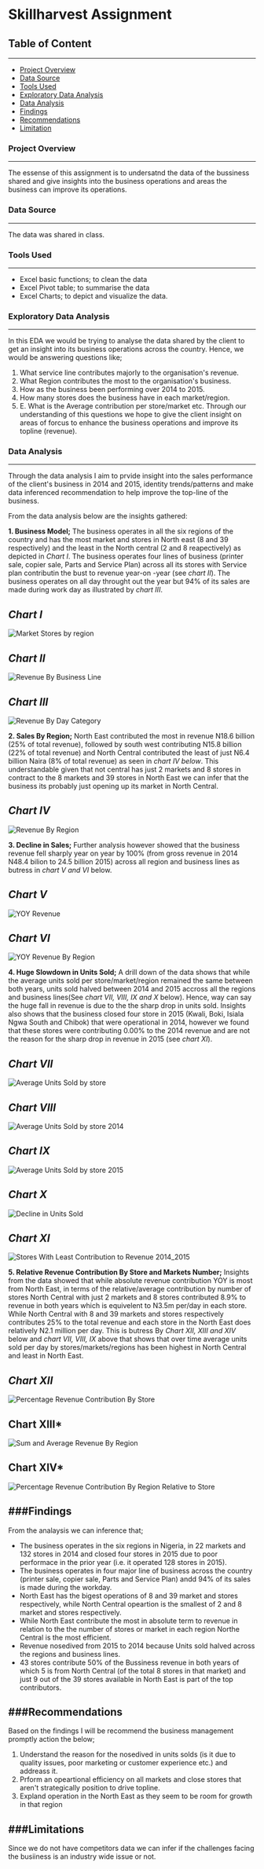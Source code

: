 # Skillharvest Assignment

## Table of Content
---
- [Project Overview](#project-overview)
- [Data Source](#data-source)
- [Tools Used](#tools-used)
- [Exploratory Data Analysis](#exploratory-data-analysis)
- [Data Analysis](#data-analysis)
- [Findings](#findings)
- [Recommendations](#recommendations)
- [Limitation](#limitations)
   
 
### Project Overview
---
The essense of this assignment is to undersatnd the data of the bussiness shared and give insights into the business operations and areas the business can improve its operations.

### Data Source
---
The data was shared in class.

### Tools Used
---
   - Excel basic functions; to clean the data
   - Excel Pivot table; to summarise the data
   - Excel Charts; to depict and visualize the data.

### Exploratory Data Analysis
---
In this EDA we would be trying to analyse the data shared by the client to get an insight into its business operations across the country. Hence, we would be answering questions like;
   1. What service line contributes majorly to the organisation's revenue.
   2. What Region contributes the most to the organisation's business.
   3. How as the business been performing over 2014 to 2015.
   4. How many stores does the business have in each market/region.
   5. E. What is the Average contribution per store/market etc.
   Through our understanding of this questions we hope to give the client insight on areas of forcus to enhance the business operations and improve its topline (revenue).

### Data Analysis
---
Through the data analysis I aim to prvide insight into the sales performance of the client's business in 2014 and 2015, identity trends/patterns and make data inferenced recommendation to help improve the top-line of the business.

From the data analysis below are the insights gathered:

**1. Business Model;** The business operates in all the six regions of the country and has the most market and stores in North east (8 and 39 respectively) and the least in the North central (2 and 8 reapectively) as depicted in *Chart I*.
The business operates four lines of business (printer sale, copier sale, Parts and Service Plan) across all its stores with Service plan contributin the bust to revenue year-on -year (see *chart II*). The business operates on all day throught out the year but 94% of its sales are made during work day as illustrated by *chart III*.

*Chart I*
---
![Market   Stores by region](https://github.com/user-attachments/assets/b3c3f8b7-3645-4972-9950-8464650d0cf9)

*Chart II*
---
![Revenue By Business Line](https://github.com/user-attachments/assets/59731451-cf21-484d-ae54-9fd8f81a4458)

*Chart III*
---
![Revenue By Day Category](https://github.com/user-attachments/assets/8458ba71-0df6-463a-96a1-aa1daf6f2db2)



**2. Sales By Region;** North East contributed the most in revenue N18.6 billion (25% of total revenue), followed by south west contributing N15.8 billion (22% of total revenue) and  North Central contributed the least of just N6.4 billion Naira (8% of total revenue) as seen in *chart IV below*. This understandable given that not central has just 2 markets and 8 stores in contract to the 8 markets and 39 stores in North East we can infer that the business its probably just opening up its market in North Central.

*Chart IV*
---
![Revenue By Region](https://github.com/user-attachments/assets/cc34ae20-b591-44ec-a8fd-6141c4f16eab)

**3. Decline in Sales;** Further analysis however showed that the business revenue fell sharply year on year by 100% (from gross revenue in 2014 N48.4 bilion to 24.5 billion 2015) across all region and business lines as butress in *chart V and VI* below.

*Chart V*
---
![YOY Revenue](https://github.com/user-attachments/assets/bdf7c26c-2520-48d1-834a-03f203078f9e)

*Chart VI*
---
![YOY Revenue By Region](https://github.com/user-attachments/assets/c0e50ee6-f898-4d1d-bef2-1f781019a984)

**4. Huge Slowdown in Units Sold;** A drill down of the data shows that while the average units sold per store/market/region remained the same between both years, units sold halved between 2014 and 2015 accross all the regions and business lines(See *chart VII, VIII, IX and X* below). Hence, way can say the huge fall in revenue is due to the the sharp drop in units sold.
Insights also shows that the business closed four store in 2015 (Kwali, Boki, Isiala Ngwa South and Chibok) that were operational in 2014, however we found that these stores were contributing 0.00% to the 2014 revenue and are not the reason for the sharp drop in revenue in 2015 (see *chart XI*).

*Chart VII*
---
![Average Units Sold by store](https://github.com/user-attachments/assets/d839aafd-a0bb-40a0-8a06-59aed8360fde)

*Chart VIII*
---
![Average Units Sold by store 2014](https://github.com/user-attachments/assets/6e725e2c-5e8b-4645-a898-aa63fbdd6d6e)

*Chart IX*
---
![Average Units Sold by store 2015](https://github.com/user-attachments/assets/ba3454f8-23b7-4da3-950e-6bd89abb4174)

*Chart X*
---
![Decline in Units Sold](https://github.com/user-attachments/assets/d42fef93-2337-4e51-84ed-720aeed266bb)

*Chart XI*
---
![Stores With Least Contribution to Revenue 2014_2015](https://github.com/user-attachments/assets/ef4f889a-c572-40fe-908b-d051decfc464)

**5. Relative Revenue Contribution By Store and Markets Number;** Insights from the data showed that while absolute revenue contribution YOY is most from North East, in terms of the relative/average contribution by number of stores North Central with just 2 markets and 8 stores contributed 8.9% to revenue in both years which is equivelent to N3.5m per/day in each store. While North Central with 8 and 39 markets and stores respectively contributes 25% to the total revenue and each store in the North East does relatively N2.1 million per day. This is butress By *Chart XII, XIII and XIV* below and *chart VII, VIII, IX* above that shows that over time average units sold per day by stores/markets/regions has been highest in North Central and least in North East.

*Chart XII*
---
![Percentage Revenue Contribution By Store](https://github.com/user-attachments/assets/f5df35e5-5ccc-45eb-b948-f90c89da2e34)

Chart XIII*
---
![Sum and Average Revenue By Region](https://github.com/user-attachments/assets/72f0e32a-5469-4143-b7b6-9ed25e129c1d)

Chart XIV*
---
![Percentage Revenue Contribution By Region Relative to Store](https://github.com/user-attachments/assets/25b4f919-06fc-4f34-b87b-16275ad3e68f)

###Findings
---
From the analaysis we can inference that;
- The business operates in the six regions in Nigeria, in 22 markets and 132 stores in 2014 and closed four stores in 2015 due to poor performace in the prior year (i.e. it operated 128 stores in 2015).
- The business operates in four major line of business across the country (printer sale, copier sale, Parts and Service Plan) andd 94% of its sales is made during the workday.
- North East has the bigest operations of 8 and 39 market and stores respectively, while North Central opeartion is the smallest of  2 and 8 market and stores respectively.
- While North East contribute the most in absolute term to revenue in relation to the the number of stores or market in each region Northe Central is the most efficient.
- Revenue nosedived from 2015 to 2014 because Units sold halved across the regions and business lines.
- 43 stores contribute 50% of the Bussiness revenue in both years of which 5 is from North Central (of the total 8 stores in that market) and just 9 out of the 39 stores available in North East is part of the top contributors.

###Recommendations
---
Based on the findings I will be recommend the business management promptly action the below;
1. Understand the reason for the nosedived in units solds (is it due to quality issues, poor marketing or customer experience etc.) and addreass it.
2. Prform an opeartional efficiency on all markets and close stores that aren't strategically position to drive topline.
3. Expland operation in the North East as they seem to be room for growth in that region

###Limitations
---
Since we do not have competitors data we can infer if the challenges facing the busiiness is an industry wide issue or not.
   









